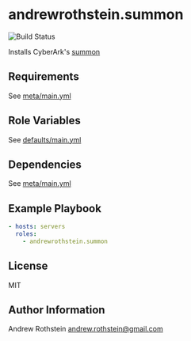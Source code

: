 andrewrothstein.summon
=========
![Build Status](https://github.com/andrewrothstein/ansible-summon/actions/workflows/build.yml/badge.svg)

Installs CyberArk's [summon](https://cyberark.github.io/summon)

Requirements
------------

See [meta/main.yml](meta/main.yml)

Role Variables
--------------

See [defaults/main.yml](defaults/main.yml)

Dependencies
------------

See [meta/main.yml](meta/main.yml)

Example Playbook
----------------

```yml
- hosts: servers
  roles:
    - andrewrothstein.summon
```

License
-------

MIT

Author Information
------------------

Andrew Rothstein <andrew.rothstein@gmail.com>

